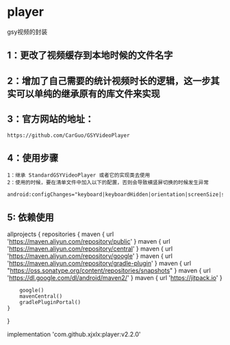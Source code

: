 # player

gsy视频的封装

## 1：更改了视频缓存到本地时候的文件名字

## 2：增加了自己需要的统计视频时长的逻辑，这一步其实可以单纯的继承原有的库文件来实现

## 3：官方网站的地址：

    https://github.com/CarGuo/GSYVideoPlayer

## 4：使用步骤

    1：继承 StandardGSYVideoPlayer 或者它的实现类去使用
    2：使用的时候，要在清单文件中加入以下的配置，否则会导致横竖屏切换的时候发生异常  
            android:configChanges="keyboard|keyboardHidden|orientation|screenSize|screenLayout|smallestScreenSize|uiMode"

## 5: 依赖使用
allprojects {
    repositories {
        maven { url 'https://maven.aliyun.com/repository/public' }
        maven { url 'https://maven.aliyun.com/repository/central' }
        maven { url 'https://maven.aliyun.com/repository/google' }
        maven { url 'https://maven.aliyun.com/repository/gradle-plugin' }
        maven { url "https://oss.sonatype.org/content/repositories/snapshots" }
        maven { url 'https://dl.google.com/dl/android/maven2/' }
        maven { url 'https://jitpack.io' }

        google()
        mavenCentral()
        gradlePluginPortal()
    }
}
        
implementation 'com.github.xjxlx:player:v2.2.0'

